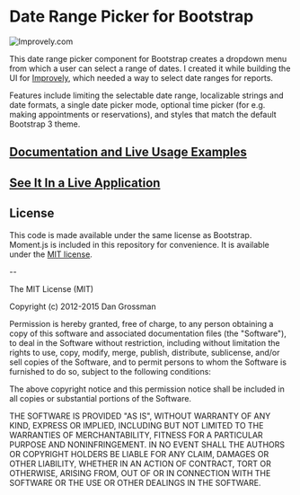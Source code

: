 # Date Range Picker for Bootstrap![Improvely.com](http://i.imgur.com/LbAMf3D.png)This date range picker component for Bootstrap creates a dropdown menu from which a user canselect a range of dates. I created it while building the UI for [Improvely](http://www.improvely.com), which needed a way to select date ranges for reports.Features include limiting the selectable date range, localizable strings and date formats,a single date picker mode, optional time picker (for e.g. making appointments or reservations),and styles that match the default Bootstrap 3 theme.## [Documentation and Live Usage Examples](http://www.daterangepicker.com)## [See It In a Live Application](https://awio.iljmp.com/5/drpdemogh)## LicenseThis code is made available under the same license as Bootstrap. Moment.js is included in this repositoryfor convenience. It is available under the [MIT license](http://www.opensource.org/licenses/mit-license.php).--The MIT License (MIT)Copyright (c) 2012-2015 Dan GrossmanPermission is hereby granted, free of charge, to any person obtaining a copyof this software and associated documentation files (the "Software"), to dealin the Software without restriction, including without limitation the rightsto use, copy, modify, merge, publish, distribute, sublicense, and/or sellcopies of the Software, and to permit persons to whom the Software isfurnished to do so, subject to the following conditions:The above copyright notice and this permission notice shall be included inall copies or substantial portions of the Software.THE SOFTWARE IS PROVIDED "AS IS", WITHOUT WARRANTY OF ANY KIND, EXPRESS ORIMPLIED, INCLUDING BUT NOT LIMITED TO THE WARRANTIES OF MERCHANTABILITY,FITNESS FOR A PARTICULAR PURPOSE AND NONINFRINGEMENT. IN NO EVENT SHALL THEAUTHORS OR COPYRIGHT HOLDERS BE LIABLE FOR ANY CLAIM, DAMAGES OR OTHERLIABILITY, WHETHER IN AN ACTION OF CONTRACT, TORT OR OTHERWISE, ARISING FROM,OUT OF OR IN CONNECTION WITH THE SOFTWARE OR THE USE OR OTHER DEALINGS INTHE SOFTWARE.